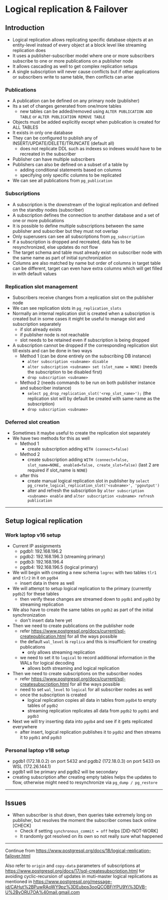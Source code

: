 # Logical replication & Failover

## Introduction

- Logical replication allows replicating specific database objects at an entity-level instead of every object at a block level like streaming replication does
- It uses a publisher-subscriber model where one or more subscribers subscribe to one or more publications on a publisher node
- It allows cascading as well to get complex replication setups
- A single subscription will never cause conflicts but if other applications or subscribers write to same table, then conflicts can arise

### Publications

- A publication can be defined on any primary node (publisher)
- Its a set of changes generated from one/more tables
  - new tables can be added/removed using `ALTER PUBLICATION ADD TABLE` or `ALTER PUBLICATION REMOVE TABLE`
- Objects must be added explicitly except when publication is created for ALL TABLES
- It exists in only one database
- They can be configured to publish any of INSERT/UPDATE/DELETE/TRUNCATE (default all)
  - does not replicate DDL such as indexes so indexes would have to be recreated in the subscriber
- Publisher can have multiple subscribers
- Publishers can also be defined on a subset of a table by 
  - adding conditional statements based on columns
  - specifying only specific columns to be replicated
- We can see all publications from `pg_publication`

### Subscriptions

- A subscription is the downstream of the logical replication and defined on the standby nodes (subscriber)
- A subscription defines the connection to another database and a set of one or more publications
- It is possible to define multiple subscriptions between the same publisher and subscriber but they must not overlap
- Only superusers can see all subscriptions from `pg_subscription`
- If a subscription is dropped and recreated, data has to be resynchronized, else updates do not flow
- The target schema and table must already exist on subscriber node with the same name as part of initial synchronization
- Columns are also matched by name but order of columns in target table can be different, target can even have extra columns which will get filled in with default values

### Replication slot management

- Subscribers receive changes from a replication slot on the publisher node
- We can see replication slots in `pg_replication_slots`
- Normally an internal replication slot is created when a subscription is created but in some cases it might be useful to manage slot and subscription separately
  - if slot already exists
  - if publisher node is not reachable
  - slot needs to be retained even if subscription is being dropped
- A subscription cannot be dropped if the corresponding replication slot till exists and can be done in two ways
  - Method 1 (can be done entirely on the subscribing DB instance)
    - `alter subscription <subname> disable`
    - `alter subscription <subname> set (slot_name = NONE)` (needs the subscription to be disabled first)
    - `drop subscription <subname>`
  - Method 2 (needs commands to be run on both publisher instance and subscriber instance)
    - `select pg_drop_replication_slot('<rep_slot_name>');` (the replication slot will by default be created with same name as the subscription)
    - `drop subscription <subname>`

### Deferred slot creation

- Sometimes it maybe useful to create the replication slot separately
- We have two methods for this as well
  - Method 1
    - create subscription adding `WITH (connect=false)`
  - Method 2
    - create subscription adding `WITH (connect=false, slot_name=NONE, enabled=false, create_slot=false)` (last 2 are required if slot_name is `NONE`)
  - after this
    - create manual logical replication slot in publisher by `select pg_create_logical_replication_slot('<subname>', 'pgoutput')`
    - alter and refresh the subscription by `alter subscription <subname> enable` and `alter subscription <subname> refresh publication`

---

## Setup logical replication

### Work laptop v16 setup

- Current IP assignments
  - pgdb1: 192.168.196.2 
  - pgdb2: 192.168.196.3 (streaming primary)
  - pgdb3: 192.168.196.4
  - pgdb4: 192.168.196.5 (logical primary)
- We will begin with creating a new schema `logrec` with two tables `tlr1` and `tlr2` in it on `pgdb4`
  - insert data in there as well
- We will attempt to setup logical replication to the primary (currently `pgdb2`) for these tables
  - then verify these changes are streamed down to `pgdb1` and `pgdb3` by streaming replication
- We also have to create the same tables on `pgdb2` as part of the initial synchronization
  - don't insert data here yet
- Then we need to create publications on the publisher node
  - refer https://www.postgresql.org/docs/current/sql-createpublication.html for all the ways possible
  - the default `wal_level` is `replica` and this is insufficient for creating publications
    - only allows streaming replication
  - we need to set it to `logical` to record additional information in the WALs for logical decoding
    - allows both streaming and logical replication
- Then we need to create subscriptions on the subscriber nodes
  - refer https://www.postgresql.org/docs/current/sql-createsubscription.html for all the ways possible
  - need to set `wal_level` to `logical` for all subscriber nodes as well
  - once the subscription is created
    - logical replication copies all data in tables from `pgdb4` to empty tables of `pgdb2`
    - streaming replication replicates all data from `pgdb2` to `pgdb1` and `pgdb3`
- Next we will try inserting data into `pgdb4` and see if it gets replicated everywhere
  - after insert, logical replication publishes it to `pgdb2` and then streams it to `pgdb1` and `pgdb3`

### Personal laptop v18 setup

- pgdb1 (172.18.0.2) on port 5432 and pgdb2 (172.18.0.3) on port 5433 on WSL (172.26.144.1)
- pgdb1 will be primary and pgdb2 will be secondary
- creating subscription after creating empty tables helps the updates to flow, otherwise might need to resynchronize via `pg_dump / pg_restore`

---

## Issues

- When subscriber is shut down, then queries take extremely long on publisher, but resolves the moment the subscriber comes back online [CHECK]
  - Check if setting `synchronous_commit = off` helps [DID-NOT-WORK]
  - It randomly got resolved on its own so not really sure what happened

---

Continue from https://www.postgresql.org/docs/18/logical-replication-failover.html

Also refer to `origin` and `copy-data` parameters of subscriptions at https://www.postgresql.org/docs/17/sql-createsubscription.html for avoiding cyclic-recursion of updates in muti-master logical replications as mentioned in https://www.postgresql.org/message-id/CAHut%2BPuwRAoWY9pz%3DEubps3ooQCOBFiYPU9Yi%3DVB-U%2ByORU7OA%40mail.gmail.com
